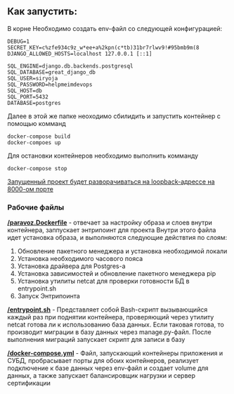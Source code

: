 ## Как запустить:
В корне Необходимо создать env-файл со следующей конфигурацией:
```
DEBUG=1
SECRET_KEY=c%zfe934c9z_w*ee+a%2kpn(c*tb)31br7rlwv9!#95bmb9m(8
DJANGO_ALLOWED_HOSTS=localhost 127.0.0.1 [::1]

SQL_ENGINE=django.db.backends.postgresql
SQL_DATABASE=great_django_db
SQL_USER=siryoja
SQL_PASSWORD=helpmeimdevops
SQL_HOST=db
SQL_PORT=5432
DATABASE=postgres
```

Далее в этой же папке неоходимо сбилидить и запустить контейнер с помощью комманд
```
docker-compose build
docker-compoes up
```
Для остановки контейнеров необходимо выполнить комманду
```
docker-compose stop
```
[Запущенный проект будет разворачиваться на loopback-адрессе на 8000-ом порте](http://localhost:8000/)

### Рабочие файлы
**[/paravoz.Dockerfile](./bestdockerappever/paravoz.Dockerfile)** - отвечает за настройку образа и слоев внутри контейнера, заппускает энтрипоинт для проекта
Внутри этого файла идет установка образа, и выполняются следующие действтия по слоям:
1. Обновление пакетного менеджера и установка необходимой локали
2. Установка необходимого часового пояса
3. Установка драйвера для Postgres-а
4. Установка зависимостей и обновление пакетного менеджера pip
5. Установка утилиты netcat для проверки готовности БД в entrypoint.sh
6. Запуск Энтрипоинта

**[/entrypoint.sh](./bestdockerappever/entrypoint.sh)** -  Представляет собой Bash-скрипт  вызывающийся каждый раз при поднятии контейнера, проверяющий через утилиту netcat готова ли  к использованию база данных. Если таковая готова, то производит миграции в базу данных через manage.py-файл. После выполнения миграций запускает скрипт для записи в базу

**[/docker-compose.yml](./docker-compose.yml)** - Файл, запускающий контейнеры приложения и СУБД, пробрасывает порты для обоих контейнеров, реализует подключение к базе данных через env-файл и создает volume для данных, а также запускает балансировщик нагрузки и сервер сертификации

